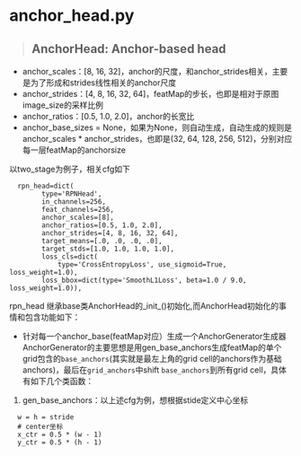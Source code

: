 # anchor_head.py

> ## AnchorHead: Anchor-based head

- anchor_scales：[8, 16, 32]，anchor的尺度，和anchor_strides相关，主要是为了形成和strides线性相关的anchor尺度
- anchor_strides：[4, 8, 16, 32, 64]，featMap的步长，也即是相对于原图image_size的采样比例
- anchor_ratios：[0.5, 1.0, 2.0]，anchor的长宽比
- anchor_base_sizes = None，如果为None，则自动生成，自动生成的规则是anchor_scales * anchor_strides，也即是(32, 64, 128, 256, 512)，分别对应每一层featMap的anchorsize

以two_stage为例子，相关cfg如下
```
  rpn_head=dict(
        type='RPNHead',
        in_channels=256,
        feat_channels=256,
        anchor_scales=[8],
        anchor_ratios=[0.5, 1.0, 2.0],
        anchor_strides=[4, 8, 16, 32, 64],
        target_means=[.0, .0, .0, .0],
        target_stds=[1.0, 1.0, 1.0, 1.0],
        loss_cls=dict(
            type='CrossEntropyLoss', use_sigmoid=True, loss_weight=1.0),
        loss_bbox=dict(type='SmoothL1Loss', beta=1.0 / 9.0, loss_weight=1.0)),
```
rpn_head 继承base类AnchorHead的_init_()初始化,而AnchorHead初始化的事情和包含功能如下：

- 针对每一个anchor_base(featMap对应）生成一个AnchorGenerator生成器  
AnchorGenerator的主要思想是用gen_base_anchors生成featMap的单个grid包含的`base_anchors`(其实就是最左上角的grid cell的anchors作为基础anchors)，最后在`grid_anchors`中shift `base_anchors`到所有grid cell，具体有如下几个类函数：  
1. gen_base_anchors：以上述cfg为例，想根据stide定义中心坐标
```
  w = h = stride
  # center坐标
  x_ctr = 0.5 * (w - 1)
  y_ctr = 0.5 * (h - 1)
```
